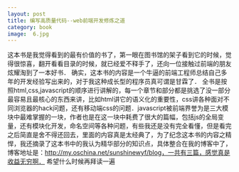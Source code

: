 ```yaml
---
layout: post
title: 编写高质量代码--web前端开发修炼之道
category: book
image:  6.jpg
---
```


这本书是我觉得看到的最有价值的书了，第一眼在图书馆的架子看到它的时候，觉得很惊喜，翻开看看目录的时候，就已经爱不释手了，还向一位接触过前端的朋友炫耀淘到了一本好书．
确实，这本书的内容是一个牛逼的前端工程师总结自己多年的开发经验写出来的，对于我这种成长型的程序员真可谓是甘霖了．
全书是按照html,css,javascript的顺序进行讲解的，每一个章节和部分都是挑选了没一部分最容易且最核心的东西来讲，比如html讲它的语义化的重要性，css讲各种面对不同浏览器的hack问题，还有移动端css的问题．javascript被前端界誉为是三大模块中最难掌握的一块，作者也是在这一块中耗费了很大的篇幅，包括js的全局变量，还有模块化开发，命名空间等各种问题，有些我还是没有完全看懂，但是看完之后简直是舍不得还回去，里面的内容真是太经典了，为了纪念这本书的内容之精悍，我还摘录了这本书中的我认为精华部分的知识点，具体整合在我的博客中了，博客地址是：http://my.oschina.net/sunshinewyf/blog，一共有三篇，感觉真是收益无穷啊．
希望什么时候再拜读一遍